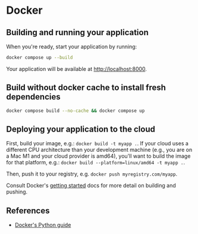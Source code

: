 # Docker

## Building and running your application

When you're ready, start your application by running:

```bash
docker compose up --build
```

Your application will be available at <http://localhost:8000>.

## Build without docker cache to install fresh dependencies

```bash
docker compose build --no-cache && docker compose up
```

## Deploying your application to the cloud

First, build your image, e.g.: `docker build -t myapp .`.
If your cloud uses a different CPU architecture than your development
machine (e.g., you are on a Mac M1 and your cloud provider is amd64),
you'll want to build the image for that platform, e.g.:
`docker build --platform=linux/amd64 -t myapp .`.

Then, push it to your registry, e.g. `docker push myregistry.com/myapp`.

Consult Docker's [getting started](https://docs.docker.com/go/get-started-sharing/)
docs for more detail on building and pushing.

## References

* [Docker's Python guide](https://docs.docker.com/language/python/)
